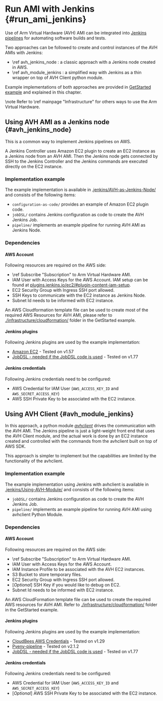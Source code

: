 # Run AMI with Jenkins {#run_ami_jenkins}

Use of Arm Virtual Hardware (AVH) AMI can be integrated into [Jenkins pipelines](https://www.jenkins.io/) for automating software builds and tests.

Two approaches can be followed to create and control instances of the AVH AMIs with Jenkins:
- \ref avh_jenkins_node : a classic approach with a Jenkins node created in AWS.
- \ref avh_module_jenkins : a simplified way with Jenkins as a thin wrapper on top of AVH Client python module.

Example implementations of both approaches are provided in [GetStarted example](https://github.com/ARM-software/AVH-GetStarted/) and explained in this chapter.

\note
   Refer to \ref mainpage "Infrastructure" for others ways to use the Arm Virtual Hardware.

## Using AVH AMI as a Jenkins node {#avh_jenkins_node}
This is a common way to implement Jenkins pipelines on AWS.

A Jenkins Controller uses Amazon EC2 plugin to create an EC2 instance as a Jenkins node from an AVH AMI. Then the Jenkins node gets connected by SSH to the Jenkins Controller and the Jenkins commands are executed directly on the EC2 instance.

### Implementation example
The example implementation is available in [.jenkins/AVH-as-Jenkins-Node/](https://github.com/ARM-software/AVH-GetStarted/tree/main/.jenkins/AVH-as-Jenkins-Node/) and consists of the following items:

- `configuration-as-code/` provides an example of Amazon EC2 plugin code.
- `jobDSL/`  contains Jenkins configuration as code to create the AVH Jenkins Job.
- `pipeline/`  implements an example pipeline for running AVH AMI as Jenkins Node.

### Dependencies
#### AWS Account

Following resources are required on the AWS side:

- \ref Subscribe "Subscription" to Arm Virtual Hardware AMI.
- IAM User with Access Keys for the AWS Account. IAM setup can be found at [plugins.jenkins.io/ec2/\#plugin-content-iam-setup](https://plugins.jenkins.io/ec2/#plugin-content-iam-setup).
- EC2 Security Group with Ingress SSH port allowed.
- SSH Keys to communicate with the EC2 instance as Jenkins Node.
- Subnet Id needs to be informed with EC2 instance.

An AWS Cloudformation template file can be used to create most of the required AWS Resources for AVH AMI, please refer to [./infrastructure/cloudformation/](https://github.com/ARM-software/AVH-GetStarted/tree/main/infrastructure/cloudformation) folder in the GetStarted example.

#### Jenkins plugins
Following Jenkins plugins are used by the example implementation:

- [Amazon EC2](https://plugins.jenkins.io/ec2/) - Tested on v1.57
- [JobDSL - needed if the JobDSL code is used](https://plugins.jenkins.io/job-dsl/) - Tested on v1.77

#### Jenkins credentials
Following Jenkins credentials need to be configured:
- AWS Credential for IAM User (`AWS_ACCESS_KEY_ID` and `AWS_SECRET_ACCESS_KEY`)
- AWS SSH Private Key to be associated with the EC2 instance.

## Using AVH Client {#avh_module_jenkins}
In this approach, a python module [*avhclient*](https://github.com/ARM-software/avhclient) drives the communication with the AVH AMI. The Jenkins pipeline is just a light-weight front end that uses the AVH Client module, and the actual work is done by an EC2 instance created and controlled with the commands from the avhclient built on top of AWS SDK.

This approach is simpler to implement but the capabilities are limited by the functionality of the avhclient.

### Implementation example
The example implementation using Jenkins with avhclient is available in [.jenkins/Using-AVH-Module/](https://github.com/ARM-software/AVH-GetStarted/tree/main/.jenkins/Using-AVH-Module) and consists of the following items:

- `jobDSL/`  contains Jenkins configuration as code to create the AVH Jenkins Job.
- `pipeline/`  implements an example pipeline for running AVH AMI using avhclient Python Module.

### Dependencies
#### AWS Account

Following resources are required on the AWS side:

- \ref Subscribe "Subscription" to Arm Virtual Hardware AMI.
- IAM User with Access Keys for the AWS Account.
- IAM Instance Profile to be associated with the AVH EC2 instances.
- S3 Bucket to store temporary files.
- EC2 Security Group with Ingress SSH port allowed.
- [*Optional*] SSH Key if you would like to debug on EC2.
- Subnet Id needs to be informed with EC2 instance.

An AWS CloudFormation template file can be used to create the required AWS resources for AVH AMI. Refer to   [./infrastructure/cloudformation/](https://github.com/ARM-software/AVH-GetStarted/tree/main/infrastructure/cloudformation) folder in the GetStarted example.

#### Jenkins plugins
Following Jenkins plugins are used by the example implementation:

- [CloudBees AWS Credentials](https://plugins.jenkins.io/aws-credentials/) - Tested on v1.29
- [Pyenv-pipeline](https://plugins.jenkins.io/pyenv-pipeline/) - Tested on v2.1.2
- [JobDSL - needed if the JobDSL code is used](https://plugins.jenkins.io/job-dsl/) - Tested on v1.77

#### Jenkins credentials
Following Jenkins credentials need to be configured:
- AWS Credential for IAM User (`AWS_ACCESS_KEY_ID` and `AWS_SECRET_ACCESS_KEY`)
- [*Optional*] AWS SSH Private Key to be associated with the EC2 instance.